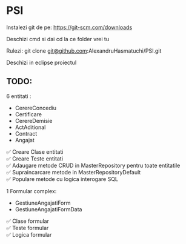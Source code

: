 # PSI

Instalezi git de pe:
https://git-scm.com/downloads

Deschizi cmd si dai cd la ce folder vrei tu

Rulezi:
git clone git@github.com:AlexandruHasmatuchi/PSI.git

Deschizi in eclipse proiectul

## TODO:

6 entitati :

- CerereConcediu
- Certificare
- CerereDemisie
- ActAditional
- Contract
- Angajat

✅ Creare Clase entitati  
✅ Creare Teste entitati  
✅ Adaugare metode CRUD in MasterRepository pentru toate entitatile  
✅ Supraincarcare metode in MasterRepositoryDefault  
✅ Populare metode cu logica interogare SQL

1 Formular complex:

- GestiuneAngajatiForm
- GestiuneAngajatiFormData

✅ Clase formular  
✅ Teste formular  
✅ Logica formular
